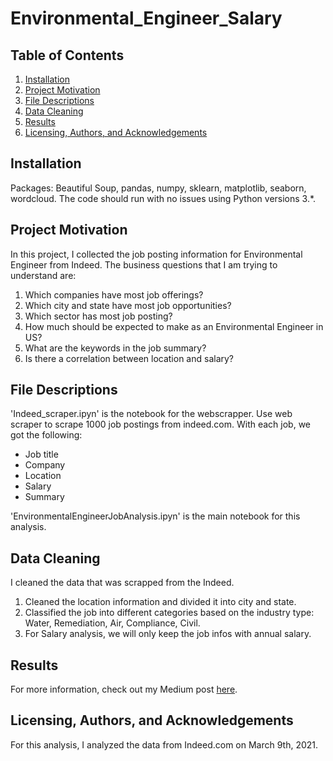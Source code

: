 # Environmental_Engineer_Salary

## Table of Contents
1. [Installation](#Installation)
2. [Project Motivation](#Project_Motivation)
3. [File Descriptions](#File_Description)
4. [Data Cleaning](#Data_Cleaning)
5. [Results](#Results)
6. [Licensing, Authors, and Acknowledgements](#Licensing,_Authors,_and_Acknowledgements)

## Installation

Packages: Beautiful Soup, pandas, numpy, sklearn, matplotlib, seaborn, wordcloud. 
The code should run with no issues using Python versions 3.*.

## Project Motivation

In this project, I collected the job posting information for Environmental Engineer from Indeed. 
The business questions that I am trying to understand are:

1. Which companies have most job offerings?
2. Which city and state have most job opportunities?
3. Which sector has most job posting?
4. How much should be expected to make as an Environmental Engineer in US?
5. What are the keywords in the job summary?
6. Is there a correlation between location and salary?

## File Descriptions

'Indeed_scraper.ipyn' is the notebook for the webscrapper.
Use web scraper to scrape 1000 job postings from indeed.com. With each job, we got the following:
- Job title
- Company
- Location
- Salary
- Summary

'EnvironmentalEngineerJobAnalysis.ipyn' is the main notebook for this analysis.

## Data Cleaning
I cleaned the data that was scrapped from the Indeed.

1. Cleaned the location information and divided it into city and state.
2. Classified the job into different categories based on the industry type: Water, Remediation, Air, Compliance, Civil.
2. For Salary analysis, we will only keep the job infos with annual salary.

## Results
For more information, check out my Medium post [here](https://drboli.medium.com/thinking-about-listing-your-airbnb-in-seattle-check-out-this-pricing-tool-first-3f42f42f33ec).

## Licensing, Authors, and Acknowledgements
For this analysis, I analyzed the data from Indeed.com on March 9th, 2021.
